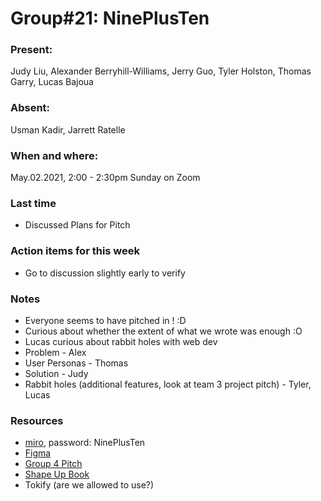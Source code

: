 # Group#21: NinePlusTen

### Present: 
Judy Liu, Alexander Berryhill-Williams, Jerry Guo, Tyler Holston, Thomas Garry, Lucas Bajoua

### Absent:
Usman Kadir, Jarrett Ratelle

### When and where:
May.02.2021, 2:00 - 2:30pm Sunday on Zoom

### Last time
- Discussed Plans for Pitch

### Action items for this week
- Go to discussion slightly early to verify

### Notes
- Everyone seems to have pitched in ! :D 
- Curious about whether the extent of what we wrote was enough :O
- Lucas curious about rabbit holes with web dev 
- Problem - Alex
- User Personas - Thomas
- Solution - Judy
- Rabbit holes (additional features, look at team 3 project pitch) - Tyler, Lucas


### Resources
- [miro](https://miro.com/app/board/o9J_lJdxiAU=/), password: NinePlusTen
- [Figma](https://www.figma.com/file/ozPYo9xDLUzF46TTTyFECs/NinePlusTen?node-id=29%3A0)
- [Group 4 Pitch](https://github.com/AlexisChen99/cse110-w21-group4/blob/main/specs/pitch/MVP%20Project%20Pitch.pdf)
- [Shape Up Book](https://basecamp.com/shapeup/shape-up.pdf)
- Tokify (are we allowed to use?)